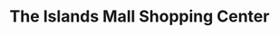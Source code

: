 ---
title: "The Islands Mall Shopping Center"
url: /savannah/the-islands-mall-shopping-center/
shop: Einkaufszentrum
---